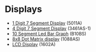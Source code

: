 # Displays

- [1 Digit 7 Segment Display](./1digDisp.md)         (5011A)
- [4 Digit 7 Segment Display](./4digitDisp.md)         (3461AS-1)
- [10 Segment Led Bar Graph](./ledBarGraph.md)          (B10BS)
- [8x8 Dot Matrix display](dotMatrix.md)            (1088AS)
- [LCD Display](lcdDisp.md)                       (1602A)